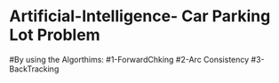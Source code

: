 # Artificial-Intelligence- Car Parking Lot Problem
#By using the Algorthims:
#1-ForwardChking 
#2-Arc Consistency
#3-BackTracking
